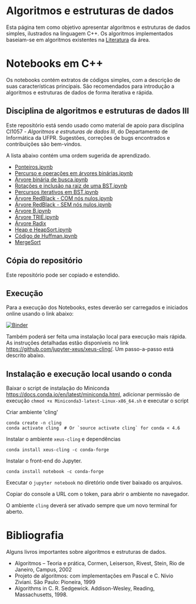 # Algoritmos e estruturas de dados


Esta página tem como objetivo apresentar algoritmos e estruturas de dados simples, ilustrados na linguagem C++. Os algoritmos implementados baseiam-se em algoritmos existentes na [Literatura](#bibliografia) da área.

# Notebooks em C++

Os notebooks contém extratos de códigos simples, com a descrição de suas características principais. São recomendados para introdução a algoritmos e estruturas de dados de forma iterativa e rápida.


## Disciplina de algoritmos e estruturas de dados III
Este repositório está sendo usado como material de apoio para disciplina CI1057 - _Algoritmos e estruturas de dados III_, do Departamento de Informática da UFPR. Sugestões, correções de bugs encontrados e contribuições são bem-vindos.

A lista abaixo contém uma ordem sugerida de aprendizado.

- [Ponteiros.ipynb](https://github.com/Marcosddf/algoritmoseestruturasdedados/blob/master/Ponteiros.ipynb)
- [Percurso e operações em árvores binárias.ipynb](https://github.com/Marcosddf/algoritmoseestruturasdedados/blob/master/percuso_operacoes_arvores_binarias.ipynb)
- [Árvore binária de busca.ipynb](https://github.com/Marcosddf/algoritmoseestruturasdedados/blob/master/arvore_binaria_busca.ipynb)
- [Rotações e inclusão na raiz de uma BST.ipynb](https://github.com/Marcosddf/algoritmoseestruturasdedados/blob/master/inclusao_na_raiz_rotacoes.ipynb)
- [Percursos iterativos em BST.ipynb](https://github.com/Marcosddf/algoritmoseestruturasdedados/blob/master/percurso_iterativo.ipynb)
- [Árvore RedBlack - COM nós nulos.ipynb](https://github.com/Marcosddf/algoritmoseestruturasdedados/blob/master/arvore_red_black-nos-nulos.ipynb)
- [Árvore RedBlack - SEM nós nulos.ipynb](https://github.com/Marcosddf/algoritmoseestruturasdedados/blob/master/arvore_red_black-nos-nulos.ipynb)
- [Árvore B.ipynb](https://github.com/Marcosddf/algoritmoseestruturasdedados/blob/master/arvore_B.ipynb)
- [Árvore TRIE.ipynb](https://github.com/Marcosddf/algoritmoseestruturasdedados/blob/master/arvore_TRIE.ipynb)
- [Árvore Radix](https://github.com/Marcosddf/algoritmoseestruturasdedados/blob/master/radix_tree.ipynb)
- [Heap e HeapSort.ipynb](https://github.com/Marcosddf/algoritmoseestruturasdedados/blob/master/heap_heap_sort.ipynb)
- [Código de Huffman.ipynb](https://github.com/Marcosddf/algoritmoseestruturasdedados/blob/master/huffman.ipynb)
- [MergeSort](https://github.com/Marcosddf/algoritmoseestruturasdedados/blob/master/merge_sort.ipynb)


## Cópia do repositório

Este repositório pode ser copiado e estendido.

## Execução

Para a execução dos Notebooks, estes deverão ser carregados e iniciados online usando o link abaixo:

[![Binder](https://mybinder.org/badge_logo.svg)](https://mybinder.org/v2/gh/Marcosddf/algoritmoseestruturasdedados/master)

Também poderá ser feita uma instalação local para execução mais rápida. As instruções detalhadas estão disponíveis no link https://github.com/jupyter-xeus/xeus-cling/. Um passo-a-passo está descrito abaixo.

## Instalação e execução local usando o conda

Baixar o script de instalação do Miniconda https://docs.conda.io/en/latest/miniconda.html, adicionar permissão de execução `chmod +x Miniconda3-latest-Linux-x86_64.sh` e executar o script 

Criar ambiente 'cling'

```
conda create -n cling
conda activate cling  # Or `source activate cling` for conda < 4.6
```

Instalar o ambiente `xeus-cling` e dependências

```
conda install xeus-cling -c conda-forge
```

Instalar o front-end do Jupyter.

```
conda install notebook -c conda-forge
```

Executar o `jupyter notebook` no diretório onde tiver baixado os arquivos.

Copiar do console a URL com o token, para abrir o ambiente no navegador.

O ambiente `cling` deverá ser ativado sempre que um novo terminal for aberto.

# Bibliografia

Alguns livros importantes sobre algoritmos e estruturas de dados.

- Algoritmos – Teoria e prática, Cormen, Leiserson, Rivest, Stein, Rio de Janeiro, Campus, 2002
- Projeto de algoritmos: com implementações em Pascal e C. Nívio Ziviani. São Paulo: Pioneira, 1999
- Algorithms in C. R. Sedgewick. Addison-Wesley, Reading, Massachusetts, 1998.

